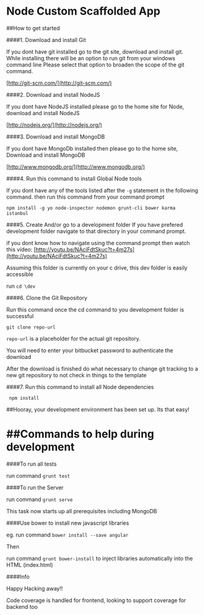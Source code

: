Node Custom Scaffolded App
==============

##How to  get started

####1. Download and install Git

If you dont have git installed go to the git site, download and install git.
While installing there will be an option to run git from your windows command line
Please select that option to broaden the scope of the git command.

[http://git-scm.com/](http://git-scm.com/)

####2. Download and install NodeJS

If you dont have NodeJS installed please go to the home site for Node,
download and install NodeJS

[http://nodejs.org/](http://nodejs.org/)

####3. Download and install MongoDB

If you dont have MongoDb installed then please go to the home site,
Download and install MongoDB

[http://www.mongodb.org/](http://www.mongodb.org/)

####4. Run this command to install Global Node tools

If you dont have any of the tools listed after the `-g` statement in the following command.
then run this command from your command prompt

`npm install -g yo node-inspector nodemon grunt-cli bower karma istanbul`

####5. Create And/or go to a development folder
If you have  prefered development folder navigate to that directory in your command prompt.

if you dont know how to navigate using the command prompt then
watch this video: [http://youtu.be/NAciFdtSkuc?t=4m27s](http://youtu.be/NAciFdtSkuc?t=4m27s)

Assuming this folder is currently on your c drive, this dev folder is easily accessible

run `cd \dev`


####6. Clone the Git Repository

Run this command once the cd command to you development folder is successful

`git clone repo-url`

` repo-url ` is a placeholder for the actual git repository.

You will need to enter your bitbucket password to authenticate the download

After the download is finished do what necessary to change git tracking to a new git repository to not check in things to the template


####7. Run this command to install all Node dependencies

` npm install`

##Hooray, your development environment has been set up. Its that easy!


##Commands to help during development
============

####To run all tests

run command `grunt test`


####To run the Server

run command `grunt serve`

This task now starts up all prerequisites including MongoDB

####Use bower to install new javascript libraries

eg. run command `bower install --save angular`

Then

run command `grunt bower-install` to  inject libraries automatically into the HTML (index.html)

####Info

Happy Hacking away!!

Code coverage is handled for frontend, looking to support coverage for backend too

